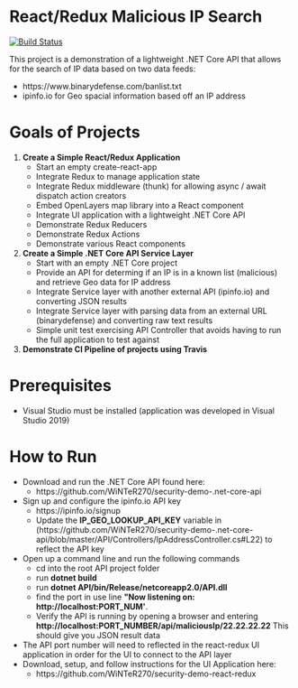 # React/Redux Malicious IP Search

[![Build Status](https://travis-ci.org/joemccann/dillinger.svg?branch=master)](https://travis-ci.org/joemccann/dillinger)

This project is a demonstration of a lightweight .NET Core API that allows for the search of IP data based on two data feeds:
<ul>
    <li>https://www.binarydefense.com/banlist.txt</li>
    <li>ipinfo.io for Geo spacial information based off an IP address</li>
</ul>

# Goals of Projects
<ol>
    <li><strong>Create a Simple React/Redux Application</strong>
    <ul>
        <li>Start an empty create-react-app</li>
        <li>Integrate Redux to manage application state</li>
        <li>Integrate Redux middleware (thunk) for allowing async / await dispatch action creators</li>
        <li>Embed OpenLayers map library into a React component</li>
        <li>Integrate UI application with a lightweight .NET Core API</li>
        <li>Demonstrate Redux Reducers</li>
        <li>Demonstrate Redux Actions</li>
        <li>Demonstrate various React components</li>
    </ul>
    </li>
    <li><strong>Create a Simple .NET Core API Service Layer</strong>
    <ul>
        <li>Start with an empty .NET Core project</li>
        <li>Provide an API for determing if an IP is in a known list (malicious) and retrieve Geo data for IP address</li>
        <li>Integrate Service layer with another external API (ipinfo.io) and converting JSON results</li>
        <li>Integrate Service layer with parsing data from an external URL (binarydefense) and converting raw text results</li>
        <li>Simple unit test exercising API Controller that avoids having to run the full application to test against</li>
        </ul>
    </li>
    <li><strong>Demonstrate CI Pipeline of projects using Travis</strong></li>
</ol>

# Prerequisites
<ul>
    <li>Visual Studio must be installed (application was developed in Visual Studio 2019)</li>
</ul>

# How to Run

<ul>
    <li>Download and run the .NET Core API found here:
    <ul>
        <li>https://github.com/WiNTeR270/security-demo-.net-core-api</li>
    </ul>
    </li>
    <li>Sign up and configure the ipinfo.io API key
        <ul>
            <li>https://ipinfo.io/signup</li>
            <li>Update the <b>IP_GEO_LOOKUP_API_KEY</b> variable in (https://github.com/WiNTeR270/security-demo-.net-core-api/blob/master/API/Controllers/IpAddressController.cs#L22) to reflect the API key</li>
        </ul>
    </li>
    <li>Open up a command line and run the following commands
        <ul>
            <li>cd into the root API project folder</li>
            <li>run <b>dotnet build</b></li>
            <li>run <b>dotnet API/bin/Release/netcoreapp2.0/API.dll</b></li>
            <li>find the port in use line <b>"Now listening on: http://localhost:PORT_NUM'</b>.</li>
            <li>Verify the API is running by opening a browser and entering <b>http://localhost:PORT_NUMBER/api/maliciousIp/22.22.22.22</b> This should give you JSON result data
            </li>
        </ul>
    </li>
    <li>The API port number will need to reflected in the react-redux UI application in order for the UI to connect to the API layer</li>
    <li>Download, setup, and follow instructions for the UI Application here: 
        <ul>
            <li>https://github.com/WiNTeR270/security-demo-react-redux</li>
        </ul>
    </li>
</ul>
